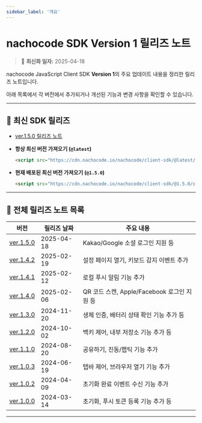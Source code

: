 ```yaml
---
sidebar_label: '개요'
---
```


# nachocode SDK Version 1 릴리즈 노트

> 🔔 **최신화 일자:** 2025-04-18

nachocode JavaScript Client SDK **Version 1**의 주요 업데이트 내용을 정리한 릴리즈 노트입니다.

아래 목록에서 각 버전에서 추가되거나 개선된 기능과 변경 사항을 확인할 수 있습니다.

---

## 🚀 최신 SDK 릴리즈

- [ver.1.5.0 릴리즈 노트](./release-v-1-5-0)

- **항상 최신 버전 가져오기 (`@latest`)**

  ```html
  <script src="https://cdn.nachocode.io/nachocode/client-sdk/@latest/client-sdk.min.js"></script>
  ```

- **현재 배포된 최신 버전 가져오기 (`@1.5.0`)**

  ```html
  <script src="https://cdn.nachocode.io/nachocode/client-sdk/@1.5.0/client-sdk.min.js"></script>
  ```

---

## 📖 전체 릴리즈 노트 목록

| 버전                           | 릴리즈 날짜 | 주요 내용                                   |
| ------------------------------ | ----------- | ------------------------------------------- |
| [ver.1.5.0](./release-v-1-5-0) | 2025-04-18  | Kakao/Google 소셜 로그인 지원 등            |
| [ver.1.4.2](./release-v-1-4-2) | 2025-02-19  | 설정 페이지 열기, 키보드 감지 이벤트 추가   |
| [ver.1.4.1](./release-v-1-4-1) | 2025-02-12  | 로컬 푸시 알림 기능 추가                    |
| [ver.1.4.0](./release-v-1-4-0) | 2025-02-06  | QR 코드 스캔, Apple/Facebook 로그인 지원 등 |
| [ver.1.3.0](./release-v-1-3-0) | 2024-11-20  | 생체 인증, 배터리 상태 확인 기능 추가 등    |
| [ver.1.2.0](./release-v-1-2-0) | 2024-10-02  | 백키 제어, 내부 저장소 기능 추가 등         |
| [ver.1.1.0](./release-v-1-1-0) | 2024-08-20  | 공유하기, 진동/햅틱 기능 추가               |
| [ver.1.0.3](./release-v-1-0-3) | 2024-06-19  | 탭바 제어, 브라우저 열기 기능 추가          |
| [ver.1.0.2](./release-v-1-0-2) | 2024-04-09  | 초기화 완료 이벤트 수신 기능 추가           |
| [ver.1.0.0](./release-v-1-0-0) | 2024-03-14  | 초기화, 푸시 토큰 등록 기능 추가 등         |

---
